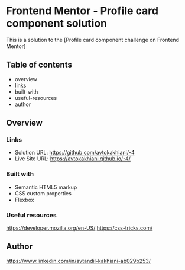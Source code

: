 # Frontend Mentor - Profile card component solution

This is a solution to the [Profile card component challenge on Frontend Mentor]

## Table of contents

- overview
- links
- built-with
- useful-resources
- author


## Overview


### Links

- Solution URL: https://github.com/avtokakhiani/-4
- Live Site URL: https://avtokakhiani.github.io/-4/


### Built with

- Semantic HTML5 markup
- CSS custom properties
- Flexbox


### Useful resources

  https://developer.mozilla.org/en-US/
  https://css-tricks.com/

## Author

https://www.linkedin.com/in/avtandil-kakhiani-ab029b253/

